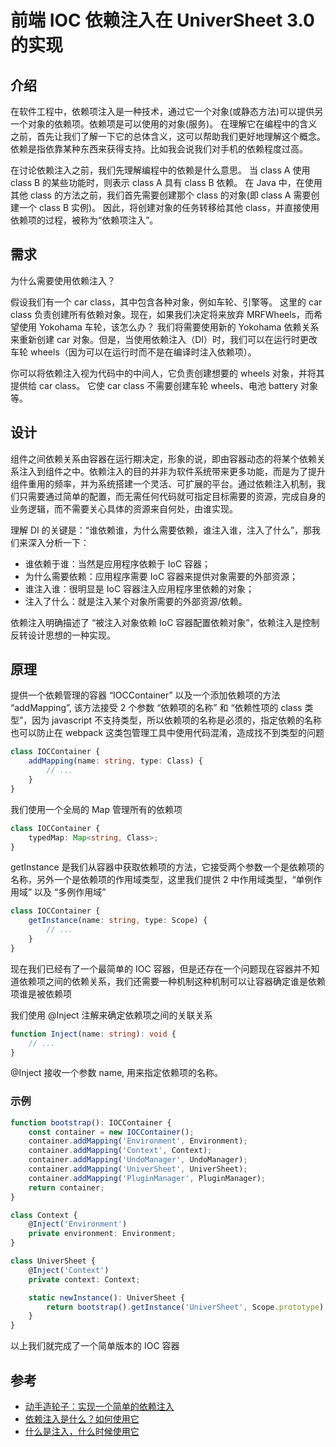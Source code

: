 # 前端 IOC 依赖注入在 UniverSheet 3.0 的实现

## 介绍

在软件工程中，依赖项注入是一种技术，通过它一个对象(或静态方法)可以提供另一个对象的依赖项。依赖项是可以使用的对象(服务)。
在理解它在编程中的含义之前，首先让我们了解一下它的总体含义，这可以帮助我们更好地理解这个概念。
依赖是指依靠某种东西来获得支持。比如我会说我们对手机的依赖程度过高。

在讨论依赖注入之前，我们先理解编程中的依赖是什么意思。
当 class A 使用 class B 的某些功能时，则表示 class A 具有 class B 依赖。
在 Java 中，在使用其他 class 的方法之前，我们首先需要创建那个 class 的对象(即 class A 需要创建一个 class B 实例)。
因此，将创建对象的任务转移给其他 class，并直接使用依赖项的过程，被称为“依赖项注入”。

## 需求

为什么需要使用依赖注入？

假设我们有一个 car class，其中包含各种对象，例如车轮、引擎等。
这里的 car class 负责创建所有依赖对象。现在，如果我们决定将来放弃 MRFWheels，而希望使用 Yokohama 车轮，该怎么办？
我们将需要使用新的 Yokohama 依赖关系来重新创建 car 对象。但是，当使用依赖注入（DI）时，我们可以在运行时更改车轮 wheels（因为可以在运行时而不是在编译时注入依赖项）。

你可以将依赖注入视为代码中的中间人，它负责创建想要的 wheels 对象，并将其提供给 car class。
它使 car class 不需要创建车轮 wheels、电池 battery 对象等。

## 设计

组件之间依赖关系由容器在运行期决定，形象的说，即由容器动态的将某个依赖关系注入到组件之中。依赖注入的目的并非为软件系统带来更多功能，而是为了提升组件重用的频率，并为系统搭建一个灵活、可扩展的平台。通过依赖注入机制，我们只需要通过简单的配置，而无需任何代码就可指定目标需要的资源，完成自身的业务逻辑，而不需要关心具体的资源来自何处，由谁实现。

理解 DI 的关键是：“谁依赖谁，为什么需要依赖，谁注入谁，注入了什么”，那我们来深入分析一下：

-   谁依赖于谁：当然是应用程序依赖于 IoC 容器；
-   为什么需要依赖：应用程序需要 IoC 容器来提供对象需要的外部资源；
-   谁注入谁：很明显是 IoC 容器注入应用程序里依赖的对象；
-   注入了什么：就是注入某个对象所需要的外部资源/依赖。

依赖注入明确描述了 “被注入对象依赖 IoC 容器配置依赖对象”，依赖注入是控制反转设计思想的一种实现。

## 原理

提供一个依赖管理的容器 “IOCContainer” 以及一个添加依赖项的方法 “addMapping”, 该方法接受 2 个参数 “依赖项的名称” 和 “依赖性项的 class 类型”，因为 javascript 不支持类型，所以依赖项的名称是必须的，指定依赖的名称也可以防止在 webpack 这类包管理工具中使用代码混淆，造成找不到类型的问题

```ts
class IOCContainer {
    addMapping(name: string, type: Class) {
        // ...
    }
}
```

我们使用一个全局的 Map 管理所有的依赖项

```ts
class IOCContainer {
    typedMap: Map<string, Class>;
}
```

getInstance 是我们从容器中获取依赖项的方法，它接受两个参数一个是依赖项的名称，另外一个是依赖项的作用域类型，这里我们提供 2 中作用域类型，“单例作用域” 以及 “多例作用域”

```ts
class IOCContainer {
    getInstance(name: string, type: Scope) {
        // ...
    }
}
```

现在我们已经有了一个最简单的 IOC 容器，但是还存在一个问题现在容器并不知道依赖项之间的依赖关系，我们还需要一种机制这种机制可以让容器确定谁是依赖项谁是被依赖项

我们使用 @Inject 注解来确定依赖项之间的关联关系

```ts
function Inject(name: string): void {
    // ...
}
```

@Inject 接收一个参数 name, 用来指定依赖项的名称。

### 示例

```ts
function bootstrap(): IOCContainer {
    const container = new IOCContainer();
    container.addMapping('Environment', Environment);
    container.addMapping('Context', Context);
    container.addMapping('UndoManager', UndoManager);
    container.addMapping('UniverSheet', UniverSheet);
    container.addMapping('PluginManager', PluginManager);
    return container;
}

class Context {
    @Inject('Environment')
    private environment: Environment;
}

class UniverSheet {
    @Inject('Context')
    private context: Context;

    static newInstance(): UniverSheet {
        return bootstrap().getInstance('UniverSheet', Scope.prototype);
    }
}
```

以上我们就完成了一个简单版本的 IOC 容器

## 参考

-   [动手造轮子：实现一个简单的依赖注入](https://www.cnblogs.com/weihanli/p/implement-dependency-injection.html)
-   [依赖注入是什么？如何使用它](https://chinese.freecodecamp.org/news/a-quick-intro-to-dependency-injection-what-it-is-and-when-to-use-it/)
-   [什么是注入，什么时候使用它](https://blog.csdn.net/weixin_39932344/article/details/110813701)
